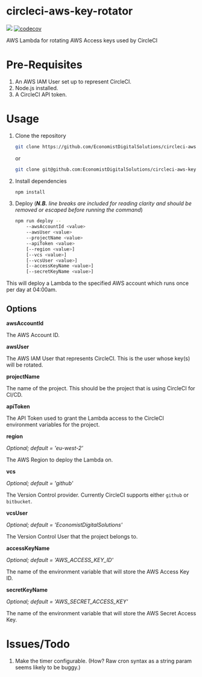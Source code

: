 # circleci-aws-key-rotator

[![](https://img.shields.io/circleci/project/github/EconomistDigitalSolutions/circleci-aws-key-rotator/master.svg)](https://circleci.com/gh/EconomistDigitalSolutions/circleci-aws-key-rotator)
[![codecov](https://codecov.io/gh/EconomistDigitalSolutions/circleci-aws-key-rotator/branch/master/graph/badge.svg)](https://codecov.io/gh/EconomistDigitalSolutions/circleci-aws-key-rotator)

AWS Lambda for rotating AWS Access keys used by CircleCI

# Pre-Requisites
1. An AWS IAM User set up to represent CircleCI.
2. Node.js installed.
3. A CircleCI API token.

# Usage
1. Clone the repository

    ```bash
    git clone https://github.com/EconomistDigitalSolutions/circleci-aws-key-rotator.git
    ```

    or

    ```bash
    git clone git@github.com:EconomistDigitalSolutions/circleci-aws-key-rotator.git
    ```

2. Install dependencies

    ```bash
    npm install
    ```

3. Deploy (***N.B.** line breaks are included for reading clarity and should be removed or escaped before running the command*)

    ```bash
    npm run deploy -- 
        --awsAccountId <value> 
        --awsUser <value> 
        --projectName <value>
        --apiToken <value>
        [--region <value>] 
        [--vcs <value>] 
        [--vcsUser <value>]
        [--accessKeyName <value>] 
        [--secretKeyName <value>]
    ```
This will deploy a Lambda to the specified AWS account which runs once per day at 04:00am.

## Options
**awsAccountId**

The AWS Account ID.

**awsUser**

The AWS IAM User that represents CircleCI. This is the user whose key(s) will be rotated.

**projectName**

The name of the project. This should be the project that is using CircleCI for CI/CD.

**apiToken**

The API Token used to grant the Lambda access to the CircleCI environment variables for the project.

**region** 

*Optional; default = 'eu-west-2'*

The AWS Region to deploy the Lambda on.

**vcs** 

*Optional; default = 'github'*

The Version Control provider. Currently CircleCI supports either `github` or `bitbucket`.

**vcsUser** 

*Optional; default = 'EconomistDigitalSolutions'*

The Version Control User that the project belongs to.

**accessKeyName**

*Optional; default = 'AWS_ACCESS_KEY_ID'*

The name of the environment variable that will store the AWS Access Key ID.

**secretKeyName**

*Optional; default = 'AWS_SECRET_ACCESS_KEY'*

The name of the environment variable that will store the AWS Secret Access Key.

# Issues/Todo
1. Make the timer configurable. (How? Raw cron syntax as a string param seems likely to be buggy.)